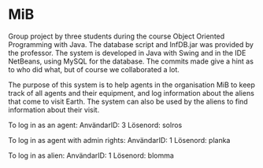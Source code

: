 # MiB

Group project by three students during the course Object Oriented Programming with Java. The database script and InfDB.jar was provided by the professor. The system is developed in Java with Swing and in the IDE NetBeans, using MySQL for the database. The commits made give a hint as to who did what, but of course we collaborated a lot.

The purpose of this system is to help agents in the organisation MiB to keep track of all agents and their equipment, and log information about the aliens that come to visit Earth. The system can also be used by the aliens to find information about their visit.

To log in as an agent:
AnvändarID: 3
Lösenord: solros

To log in as agent with admin rights:
AnvändarID: 1
Lösenord: planka

To log in as alien:
AnvändarID: 1
Lösenord: blomma

